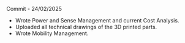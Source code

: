 Commit - 24/02/2025

- Wrote Power and Sense Management and current Cost Analysis.
- Uploaded all technical drawings of the 3D printed parts.
- Wrote Mobility Management.
